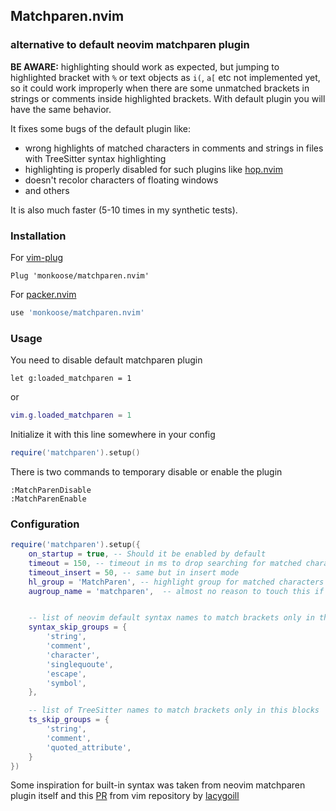 ## Matchparen.nvim
### alternative to default neovim matchparen plugin

**BE AWARE:** highlighting should work as expected, but jumping to highlighted
bracket with `%` or text objects as `i(`, `a[` etc not implemented yet, so it
could work improperly when there are some unmatched brackets in strings or
comments inside highlighted brackets. With default plugin you will have the
same behavior.

It fixes some bugs of the default plugin like:
- wrong highlights of matched characters in comments and strings in files with TreeSitter syntax highlighting
- highlighting is properly disabled for such plugins like [hop.nvim](https://github.com/phaazon/hop.nvim)
- doesn't recolor characters of floating windows
- and others

It is also much faster (5-10 times in my synthetic tests).

### Installation

For [vim-plug](https://github.com/junegunn/vim-plug)
```vim
Plug 'monkoose/matchparen.nvim'
```

For [packer.nvim](https://github.com/wbthomason/packer.nvim)
```lua
use 'monkoose/matchparen.nvim'
```

### Usage

You need to disable default matchparen plugin
```vim
let g:loaded_matchparen = 1
```
or
```lua
vim.g.loaded_matchparen = 1
```

Initialize it with this line somewhere in your config
```lua
require('matchparen').setup()
```

There is two commands to temporary disable or enable the plugin
```
:MatchParenDisable
:MatchParenEnable
```

### Configuration

```lua
require('matchparen').setup({
    on_startup = true, -- Should it be enabled by default
    timeout = 150, -- timeout in ms to drop searching for matched character in normal mode
    timeout_insert = 50, -- same but in insert mode
    hl_group = 'MatchParen', -- highlight group for matched characters
    augroup_name = 'matchparen',  -- almost no reason to touch this if you don't already have augroup with this name


    -- list of neovim default syntax names to match brackets only in this blocks
    syntax_skip_groups = {
        'string',
        'comment',
        'character',
        'singlequoute',
        'escape',
        'symbol',
    },

    -- list of TreeSitter names to match brackets only in this blocks
    ts_skip_groups = {
        'string',
        'comment',
        'quoted_attribute',
    }
})
```

Some inspiration for built-in syntax was taken from neovim matchparen plugin itself and this [PR](https://github.com/vim/vim/pull/7985) from vim repository by [lacygoill](https://github.com/lacygoill)
